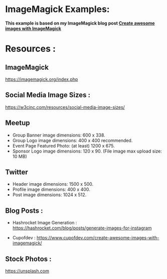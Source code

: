 
# ImageMagick Examples:
**This example is based on my ImageMagick blog post [Create awesome images with ImageMagick](https://www.cupofdev.com/create-awesome-images-with-imagemagick/)**

# Resources : 
## ImageMagick
https://imagemagick.org/index.php

## Social Media Image Sizes :
https://w3cinc.com/resources/social-media-image-sizes/

## Meetup
* Group Banner image dimensions: 600 x 338.
* Group Logo image dimensions: 400 x 400 recommended.
* Event Page Featured Photo: (at least) 1200 x 675.
* Sponsor Logo image dimensions: 120 x 90.
(File image max upload size: 10 MB)

## Twitter
* Header image dimensions: 1500 x 500.
* Profile image dimensions: 400 x 400.
* Post image dimensions: 1024 x 512.

## Blog Posts : 
* Hashrocket Image Generation :
https://hashrocket.com/blog/posts/generate-images-for-instagram

* Cupofdev : 
https://www.cupofdev.com/create-awesome-images-with-imagemagick/


## Stock Photos : 
https://unsplash.com
